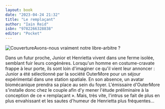 ```yaml
---
layout: book
date: "2023-04-24 21:32"
title: "Le remplaçant"
author: "Iain Reid"
isbn: "9782266328838"
editor: "Pocket"
---
```

![Couverture](/img/9782266328838.jpg)Avons-nous vraiment notre libre-arbitre ?

Dans un futur proche, Junior et Henrietta vivent dans une ferme isolée, semblant fuir leurs congénères. Lorsqu'un homme en costume-cravate frappe à leur porte, ils sont loin d'imaginer ce qu'il vient leur annoncer : Junior a été sélectionné par la société OuterMore pour un séjour expérimental dans une station spatiale. En son absence, un avatar biomécanique prendra sa place au sein du foyer.
L'émissaire d'OuterMore s'installe donc chez le couple afin d'y mener l'étude préliminaire à la conception de ce « remplaçant ». Mais, très vite, l'intrus se fait de plus en plus envahissant et les sautes d'humeur de Henrietta plus fréquentes...